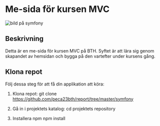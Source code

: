 # Me-sida för kursen MVC

![bild på symfony](https://kinsta.com/wp-content/uploads/2023/03/The-Symfony-logo.png)

## Beskrivning

Detta är en me-sida för kursen MVC på BTH. Syftet är att lära sig genom skapandet av hemsidan och bygga på den vartefter under kursens gång.

## Klona repot

Följ dessa steg för att få din applikation att köra:

1. Klona repot:
   git clone https://github.com/peca23bth/report/tree/master/symfony

2. Gå in i projektets katalog:
   cd projektets repository

3. Installera npm
   npm install

